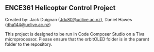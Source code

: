 ## ENCE361 Helicopter Control Project

Created by: Jack Duignan (Jdu80@uclive.ac.nz), Daniel Hawes (dha144@uclive.ac.nz)

This project is designed to be run in Code Composer Studio on a Tiva microprocessor. Please ensure that the orbitOLED folder is in the parent folder to the repository. 

